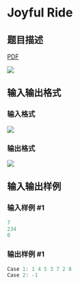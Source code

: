 # Joyful Ride

## 题目描述

[problemUrl]: https://uva.onlinejudge.org/index.php?option=com_onlinejudge&Itemid=8&category=23&page=show_problem&problem=2125

[PDF](https://uva.onlinejudge.org/external/111/p11184.pdf)

![](https://cdn.luogu.com.cn/upload/vjudge_pic/UVA11184/00de6c9041aeb8db6395a53b8e77c08021bb8419.png)

## 输入输出格式

### 输入格式

![](https://cdn.luogu.com.cn/upload/vjudge_pic/UVA11184/c3e6b99db5acfe0670b74e6449cfd663550613db.png)

### 输出格式

![](https://cdn.luogu.com.cn/upload/vjudge_pic/UVA11184/f075a371377b7c00a0ef4e1c3dfc943684210bd2.png)

## 输入输出样例

### 输入样例 #1

```cpp
7
234
0
```


### 输出样例 #1

```cpp
Case 1: 1 4 5 3 7 2 8
Case 2: -1
```


